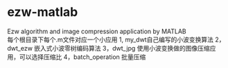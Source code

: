 # ezw-matlab
Ezw algorithm and image compression application by MATLAB<br>
每个根目录下每个.m文件对应一个小应用
1, my_dwt自己编写的小波变换算法
2，dwt_ezw 嵌入式小波零树编码算法
3，dwt_jpg 使用小波变换做的图像压缩应用，可以选择压缩比
4，batch_operation 批量压缩
